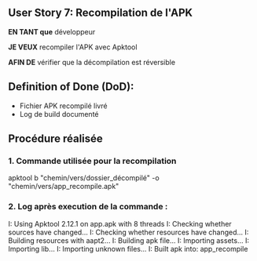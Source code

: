 ## User Story 7: Recompilation de l'APK

**EN TANT que** développeur

**JE VEUX** recompiler l'APK avec Apktool

**AFIN DE** vérifier que la décompilation est réversible

## Definition of Done (DoD):

- Fichier APK recompilé livré
- Log de build documenté

## Procédure réalisée

### 1. Commande utilisée pour la recompilation

apktool b "chemin/vers/dossier_décompilé" -o "chemin/vers/app_recompile.apk"

### 2. Log après execution de la commande :

I: Using Apktool 2.12.1 on app.apk with 8 threads
I: Checking whether sources have changed...
I: Checking whether resources have changed...
I: Building resources with aapt2...
I: Building apk file...
I: Importing assets...
I: Importing lib...
I: Importing unknown files...
I: Built apk into: app_recompile
